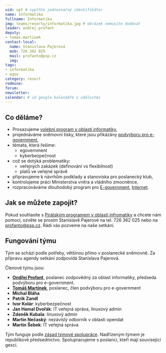 ```yaml
---
uid: upt # vyplňte jednoznačný identifikátor
name: Informatika
fullname: Informatika
img: teams/resorty/informatika.jpg # obrázek nemusíte dodávat
leader: ondrej.profant
deputy:
- tomas.martinek
contact-local:
  name: Stanislava Pajerová
  mob: 726 362 025
  mail: profanto@psp.cz
  img: 
tags:
- informatika
- egov
category: resort
redmine:
forum:
newsletter:
calendar: # id google kalendáře s událostmi
---
```


Co děláme?
----------

* Prosazujeme [volební program v oblasti informatiky](/program/psp2017/informatika/),
* projednáváme sněmovní tisky, které jsou přikázány [podvýboru pro e-government](http://www.psp.cz/sqw/hp.sqw?k=4427),
* témata, která řešíme:
    * egovernment
    * kyberbezpečnost
* což se dotýká problematiky:
    * veřejných zakázek (definování vs flexibilnost)
    * platů ve veřejné správě
* připravujeme k návrhům podklady a stanoviska pro poslanecký klub,
* kontrolujeme práci Ministerstva vnitra a vládního zmocněnce,
* rozpracováváme dlouhodobý program pro [E-government](/program/dlouhodoby/e-government/), [Internet](/program/dlouhodoby/internet/).

Jak se můžete zapojit?
----------------------

Pokud souhlasíte s [Pirátským programem v oblasti infromatiky](/program/psp2017/informatika/) a chcete nám pomoci, ozvěte se prosím Stanislavě Pajerové na tel. 726 362 025 nebo na <profanto@psp.cz>. Rádi vás pozveme na naše setkání.

Fungování týmu
---------------

Tým se schází podle potřeby, většinou přímo v poslanecké sněmovně. Za přípravu agendy setkání zodpovídá Stanislava Pajerová.

Členové týmu jsou:

* **[Ondřej Profant](/lide/ondrej-profant)**, poslanec zodpovědný za oblast informatiky, předseda podvýboru pro e-government.
* **[Tomáš Martínek](/lide/tomas-martinek)**, poslanec, člen podvýboru pro e-government
* **Michal Bláha**
* **Patrik Zandl**
* **Ivor Kolár**: kyberbezpečnost
* **Jan Hamal Dvořák**: IT veřejná správa, linuxový admin
* **Zdeněk Kubala**: linuxový admin
* **Martin Nečaský**: nezávislý odborník v oblasti opendat
* **Martin Šebek**: IT veřejná správa

Tým funguje podle [zásad týmové spolupráce](https://wiki.pirati.cz/rules/or_zatys). Nadřízeným týmem je republikové předsednictvo. Spolupracujeme s poslanci, kteří mají související gesci.
